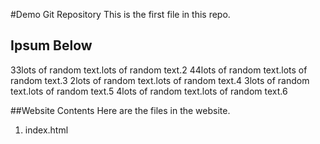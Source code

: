 #Demo Git Repository
This is the first file in this repo.


## Ipsum Below
33lots of random text.lots of random text.2
44lots of random text.lots of random text.3
2lots of random text.lots of random text.4
3lots of random text.lots of random text.5
4lots of random text.lots of random text.6

##Website Contents
Here are the files in the website.
1. index.html